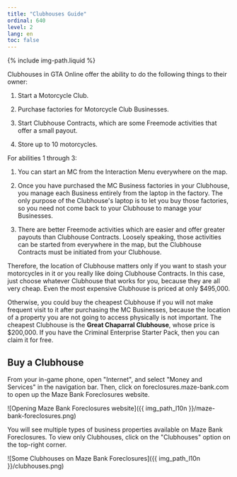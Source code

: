 ```yaml
---
title: "Clubhouses Guide"
ordinal: 640
level: 2
lang: en
toc: false
---
```


{% include img-path.liquid %}

Clubhouses in GTA Online offer the ability to do the following things to their
owner:

1. Start a Motorcycle Club.

2. Purchase factories for Motorcycle Club Businesses.

3. Start Clubhouse Contracts, which are some Freemode activities that offer
   a small payout.

4. Store up to 10 motorcycles.

For abilities 1 through 3:

1. You can start an MC from the Interaction Menu everywhere on the map.

2. Once you have purchased the MC Business factories in your Clubhouse, you
   manage each Business entirely from the laptop in the factory. The only
   purpose of the Clubhouse's laptop is to let you buy those factories, so you
   need not come back to your Clubhouse to manage your Businesses.

3. There are better Freemode activities which are easier and offer greater
   payouts than Clubhouse Contracts. Loosely speaking, those activities can be
   started from everywhere in the map, but the Clubhouse Contracts must be
   initiated from your Clubhouse.

Therefore, the location of Clubhouse matters only if you want to stash your
motorcycles in it or you really like doing Clubhouse Contracts. In this case,
just choose whatever Clubhouse that works for you, because they are all very
cheap. Even the most expensive Clubhouse is priced at only $495,000.

Otherwise, you could buy the cheapest Clubhouse if you will not make frequent
visit to it after purchasing the MC Businesses, because the location of a
property you are not going to access physically is not important. The cheapest
Clubhouse is the **Great Chaparral Clubhouse**, whose price is $200,000. If you
have the Criminal Enterprise Starter Pack, then you can claim it for free.

## Buy a Clubhouse

From your in-game phone, open "Internet", and select "Money and Services" in
the navigation bar. Then, click on foreclosures.maze-bank.com to open up the
Maze Bank Foreclosures website.

![Opening Maze Bank Foreclosures
website]({{ img_path_l10n }}/maze-bank-foreclosures.png)

You will see multiple types of business properties available on Maze Bank
Foreclosures. To view only Clubhouses, click on the "Clubhouses" option on the
top-right corner.

![Some Clubhouses on Maze Bank
Foreclosures]({{ img_path_l10n }}/clubhouses.png)
